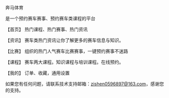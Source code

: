 奔马体育

是一个预约赛车赛事、预约赛车类课程的平台

【首页】 热门课程、热门赛事、热门资讯

【资讯】 赛车类热门资讯让你了解更多的赛车信息与知识。

【比赛】 组织的热门人气赛车比赛赛事，一键预约赛事不迷路

【课程】 赛车两大课程。知识课程与培训课程。在线预约。

【我的】 订单、收藏，通用设置

如果您有任何问题，请联系技术支持邮箱：zishen0596897@163.com，感谢您的支持。
